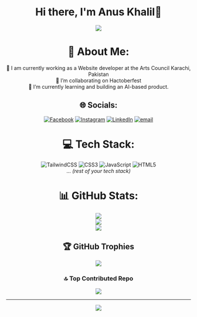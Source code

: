 <body>
  <div align="center">
    <h1> Hi there, I'm Anus Khalil👋</h1>
  </div>
<p align="center">
<a href="https://github.com/hammad-air"><img src="https://readme-typing-svg.herokuapp.com/?lines=AI+Chatbot+and+Web+Developer;Mern+Stack+Developer&font=Roboto&size=26&duration=3500&pause=500&center=true&width=500&height=50&color=eab676"></a>
	
<!-- ## My WordPress Course 
- [Mubashar Nouman](https://www.youtube.com/channel/UC6lUUWMyuiibsJzV8BNdaEQ)
 -->

<div align="center">

# 💫 About Me:
🔭 I am currently working as a Website developer at the Arts Council Karachi, Pakistan<br>👯 I’m collaborating on Hactoberfest<br>🌱 I’m currently learning and building an AI-based product.


## 🌐 Socials:
[![Facebook](https://img.shields.io/badge/Facebook-%231877F2.svg?logo=Facebook&logoColor=white)](https://facebook.com/https://www.facebook.com/profile.php?id=61553527543070) [![Instagram](https://img.shields.io/badge/Instagram-%23E4405F.svg?logo=Instagram&logoColor=white)](https://instagram.com/https://www.instagram.com/anaskhalil606/) [![LinkedIn](https://img.shields.io/badge/LinkedIn-%230077B5.svg?logo=linkedin&logoColor=white)](https://linkedin.com/in/anus-khalil) [![email](https://img.shields.io/badge/Email-D14836?logo=gmail&logoColor=white)](mailto:anuskhalil77@gmail.com) 

# 💻 Tech Stack:
![TailwindCSS](https://img.shields.io/badge/tailwindcss-%2338B2AC.svg?style=for-the-badge&logo=tailwind-css&logoColor=white) ![CSS3](https://img.shields.io/badge/css3-%231572B6.svg?style=for-the-badge&logo=css3&logoColor=white) ![JavaScript](https://img.shields.io/badge/javascript-%23323330.svg?style=for-the-badge&logo=javascript&logoColor=%23F7DF1E) ![HTML5](https://img.shields.io/badge/html5-%23E34F26.svg?style=for-the-badge&logo=html5&logoColor=white)  
... *(rest of your tech stack)*

# 📊 GitHub Stats:
![](https://github-readme-stats.vercel.app/api?username=Anuskhalil&theme=holi&hide_border=true&include_all_commits=false&count_private=false)<br/>
![](https://nirzak-streak-stats.vercel.app/?user=Anuskhalil&theme=holi&hide_border=true)<br/>
![](https://github-readme-stats.vercel.app/api/top-langs/?username=Anuskhalil&theme=holi&hide_border=true&include_all_commits=false&count_private=false&layout=compact)

## 🏆 GitHub Trophies
![](https://github-profile-trophy.vercel.app/?username=Anuskhalil&theme=rose&no-frame=true&no-bg=false&margin-w=4)

### 🔝 Top Contributed Repo
![](https://github-contributor-stats.vercel.app/api?username=Anuskhalil&limit=5&theme=transparent&combine_all_yearly_contributions=true)

---
[![](https://visitcount.itsvg.in/api?id=Anuskhalil&icon=0&color=0)](https://visitcount.itsvg.in)

</div>



